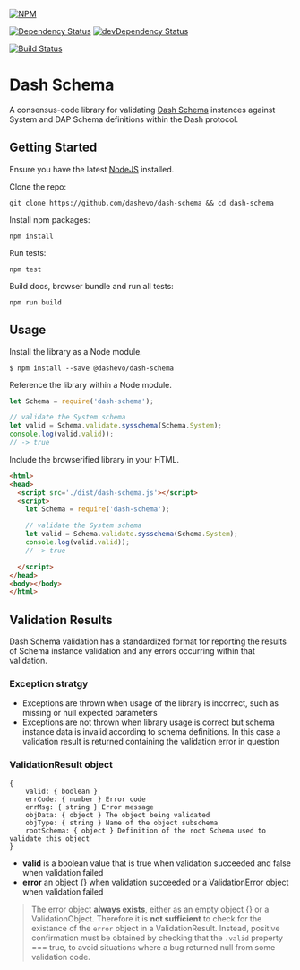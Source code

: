 [![NPM](https://nodei.co/npm/dash-schema.png?downloads=true)](https://nodei.co/npm/dash-schema/)

[![Dependency Status](https://david-dm.org/dash-schema/dash-schema.svg)](https://david-dm.org/dash-schema/dash-schema) [![devDependency Status](https://david-dm.org/docstrap/docstrap/dev-status.svg)](https://david-dm.org/docstrap/docstrap#info=devDependencies)

[![Build Status](https://travis-ci.com/dashevo/dash-schema.svg?token=Pzix7aqnMuGS9c6BmBz2&branch=master)](https://travis-ci.com/dashevo/dash-schema)

# Dash Schema

A consensus-code library for validating [Dash Schema](#) instances against System and DAP Schema definitions within the Dash protocol.

## Getting Started

Ensure you have the latest [NodeJS](https://nodejs.org/en/download/) installed.

Clone the repo:

```
git clone https://github.com/dashevo/dash-schema && cd dash-schema
```

Install npm packages:
```
npm install
```

Run tests:
```
npm test
```

Build docs, browser bundle and run all tests:
```
npm run build
```

## Usage

Install the library as a Node module.

```
$ npm install --save @dashevo/dash-schema
```

Reference the library within a Node module.

```js
let Schema = require('dash-schema');

// validate the System schema
let valid = Schema.validate.sysschema(Schema.System);
console.log(valid.valid));
// -> true
```

Include the browserified library in your HTML.

```html
<html>
<head>
  <script src='./dist/dash-schema.js'></script>
  <script>
    let Schema = require('dash-schema');

    // validate the System schema
    let valid = Schema.validate.sysschema(Schema.System);
    console.log(valid.valid));
    // -> true

  </script>
</head>
<body></body>
</html>
```


## Validation Results

Dash Schema validation has a standardized format for reporting the results of Schema instance validation and any errors occurring within that validation.

### Exception stratgy

 - Exceptions are thrown when usage of the library is incorrect, such as missing or null expected parameters
 - Exceptions are not thrown when library usage is correct but schema instance data is invalid according to schema definitions.  In this case a validation result is returned containing the validation error in question

### ValidationResult object

```
{
    valid: { boolean }
    errCode: { number } Error code
    errMsg: { string } Error message
    objData: { object } The object being validated
    objType: { string } Name of the object subschema
    rootSchema: { object } Definition of the root Schema used to validate this object
}
```

 - **valid** is a boolean value that is true when validation succeeded and false when validation failed
 - **error** an object {} when validation succeeded or a ValidationError object when validation failed

 > The error object **always exists**, either as an empty object {} or a ValidationObject.  Therefore it is **not sufficient** to check for the existance of the ```error``` object in a ValidationResult.
 > Instead, positive confirmation must be obtained by checking that the ```.valid``` property === true, to avoid situations where a bug returned null from some validation code.
